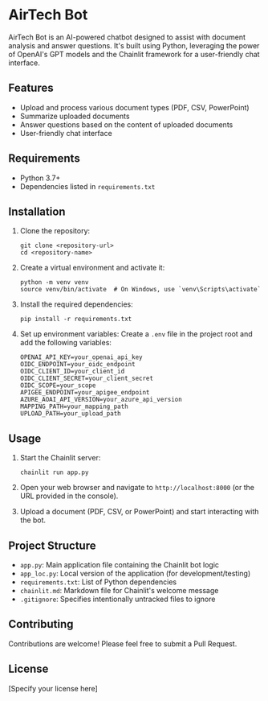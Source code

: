 # AirTech Bot

AirTech Bot is an AI-powered chatbot designed to assist with document analysis and answer questions. It's built using Python, leveraging the power of OpenAI's GPT models and the Chainlit framework for a user-friendly chat interface.

## Features

- Upload and process various document types (PDF, CSV, PowerPoint)
- Summarize uploaded documents
- Answer questions based on the content of uploaded documents
- User-friendly chat interface

## Requirements

- Python 3.7+
- Dependencies listed in `requirements.txt`

## Installation

1. Clone the repository:
   ```
   git clone <repository-url>
   cd <repository-name>
   ```

2. Create a virtual environment and activate it:
   ```
   python -m venv venv
   source venv/bin/activate  # On Windows, use `venv\Scripts\activate`
   ```

3. Install the required dependencies:
   ```
   pip install -r requirements.txt
   ```

4. Set up environment variables:
   Create a `.env` file in the project root and add the following variables:
   ```
   OPENAI_API_KEY=your_openai_api_key
   OIDC_ENDPOINT=your_oidc_endpoint
   OIDC_CLIENT_ID=your_client_id
   OIDC_CLIENT_SECRET=your_client_secret
   OIDC_SCOPE=your_scope
   APIGEE_ENDPOINT=your_apigee_endpoint
   AZURE_AOAI_API_VERSION=your_azure_api_version
   MAPPING_PATH=your_mapping_path
   UPLOAD_PATH=your_upload_path
   ```

## Usage

1. Start the Chainlit server:
   ```
   chainlit run app.py
   ```

2. Open your web browser and navigate to `http://localhost:8000` (or the URL provided in the console).

3. Upload a document (PDF, CSV, or PowerPoint) and start interacting with the bot.

## Project Structure

- `app.py`: Main application file containing the Chainlit bot logic
- `app_loc.py`: Local version of the application (for development/testing)
- `requirements.txt`: List of Python dependencies
- `chainlit.md`: Markdown file for Chainlit's welcome message
- `.gitignore`: Specifies intentionally untracked files to ignore

## Contributing

Contributions are welcome! Please feel free to submit a Pull Request.

## License

[Specify your license here]
